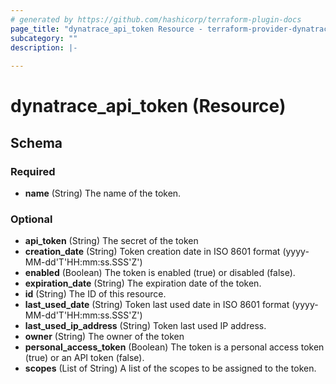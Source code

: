 ```yaml
---
# generated by https://github.com/hashicorp/terraform-plugin-docs
page_title: "dynatrace_api_token Resource - terraform-provider-dynatrace"
subcategory: ""
description: |-
  
---
```


# dynatrace_api_token (Resource)





<!-- schema generated by tfplugindocs -->
## Schema

### Required

- **name** (String) The name of the token.

### Optional

- **api_token** (String) The secret of the token
- **creation_date** (String) Token creation date in ISO 8601 format (yyyy-MM-dd'T'HH:mm:ss.SSS'Z')
- **enabled** (Boolean) The token is enabled (true) or disabled (false).
- **expiration_date** (String) The expiration date of the token.
- **id** (String) The ID of this resource.
- **last_used_date** (String) Token last used date in ISO 8601 format (yyyy-MM-dd'T'HH:mm:ss.SSS'Z')
- **last_used_ip_address** (String) Token last used IP address.
- **owner** (String) The owner of the token
- **personal_access_token** (Boolean) The token is a personal access token (true) or an API token (false).
- **scopes** (List of String) A list of the scopes to be assigned to the token.


